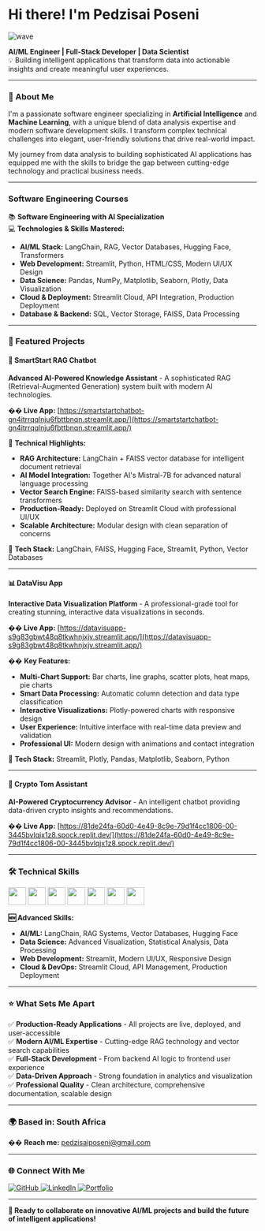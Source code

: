 # Hi there!  I'm Pedzisai Poseni

![wave](https://user-images.githubusercontent.com/18350557/176309783-0785949b-9127-417c-8b55-ab5a4333674e.gif)

 **AI/ML Engineer | Full-Stack Developer | Data Scientist**  
💡 Building intelligent applications that transform data into actionable insights and create meaningful user experiences.

---

### 🚀 About Me

I'm a passionate software engineer specializing in **Artificial Intelligence** and **Machine Learning**, with a unique blend of data analysis expertise and modern software development skills. I transform complex technical challenges into elegant, user-friendly solutions that drive real-world impact.

My journey from data analysis to building sophisticated AI applications has equipped me with the skills to bridge the gap between cutting-edge technology and practical business needs.

---

###  Software Engineering Courses

📚 **Software Engineering with AI Specialization**  
💻 **Technologies & Skills Mastered:**
- **AI/ML Stack:** LangChain, RAG, Vector Databases, Hugging Face, Transformers
- **Web Development:** Streamlit, Python, HTML/CSS, Modern UI/UX Design
- **Data Science:** Pandas, NumPy, Matplotlib, Seaborn, Plotly, Data Visualization
- **Cloud & Deployment:** Streamlit Cloud, API Integration, Production Deployment
- **Database & Backend:** SQL, Vector Storage, FAISS, Data Processing

---

### 🚀 Featured Projects

#### 🤖 SmartStart RAG Chatbot
**Advanced AI-Powered Knowledge Assistant** - A sophisticated RAG (Retrieval-Augmented Generation) system built with modern AI technologies.

**�� Live App:** [https://smartstartchatbot-gn4itrrqqlnju6fbttbnqn.streamlit.app/](https://smartstartchatbot-gn4itrrqqlnju6fbttbnqn.streamlit.app/)

🧠 **Technical Highlights:**
- **RAG Architecture:** LangChain + FAISS vector database for intelligent document retrieval
- **AI Model Integration:** Together AI's Mistral-7B for advanced natural language processing
- **Vector Search Engine:** FAISS-based similarity search with sentence transformers
- **Production-Ready:** Deployed on Streamlit Cloud with professional UI/UX
- **Scalable Architecture:** Modular design with clean separation of concerns

🔧 **Tech Stack:** LangChain, FAISS, Hugging Face, Streamlit, Python, Vector Databases

---

#### 📊 DataVisu App
**Interactive Data Visualization Platform** - A professional-grade tool for creating stunning, interactive data visualizations in seconds.

**�� Live App:** [https://datavisuapp-s9g83gbwt48q8tkwhnjxjv.streamlit.app/](https://datavisuapp-s9g83gbwt48q8tkwhnjxjv.streamlit.app/)

�� **Key Features:**
- **Multi-Chart Support:** Bar charts, line graphs, scatter plots, heat maps, pie charts
- **Smart Data Processing:** Automatic column detection and data type classification
- **Interactive Visualizations:** Plotly-powered charts with responsive design
- **User Experience:** Intuitive interface with real-time data preview and validation
- **Professional UI:** Modern design with animations and contact integration

🔧 **Tech Stack:** Streamlit, Plotly, Pandas, Matplotlib, Seaborn, Python

---

#### 💬 Crypto Tom Assistant
**AI-Powered Cryptocurrency Advisor** - An intelligent chatbot providing data-driven crypto insights and recommendations.

**�� Live App:** [https://81de24fa-60d0-4e49-8c9e-79d1f4cc1806-00-3445bvlqjx1z8.spock.replit.dev/](https://81de24fa-60d0-4e49-8c9e-79d1f4cc1806-00-3445bvlqjx1z8.spock.replit.dev/)

---

### 🛠️ Technical Skills

<p align="left">
  <a href="https://git-scm.com/" target="_blank"><img src="https://raw.githubusercontent.com/danielcranney/readme-generator/main/public/icons/skills/git-colored.svg" width="36" /></a>
  <a href="https://www.python.org/" target="_blank"><img src="https://raw.githubusercontent.com/danielcranney/readme-generator/main/public/icons/skills/python-colored.svg" width="36" /></a>
  <a href="https://www.r-project.org/" target="_blank"><img src="https://raw.githubusercontent.com/danielcranney/readme-generator/main/public/icons/skills/rlang-colored.svg" width="36" /></a>
  <a href="https://www.mysql.com/" target="_blank"><img src="https://raw.githubusercontent.com/danielcranney/readme-generator/main/public/icons/skills/mysql-colored.svg" width="36" /></a>
  <a href="https://aws.amazon.com" target="_blank"><img src="https://raw.githubusercontent.com/danielcranney/readme-generator/main/public/icons/skills/aws-colored.svg" width="36" /></a>
  <a href="https://www.blender.org/" target="_blank"><img src="https://raw.githubusercontent.com/danielcranney/readme-generator/main/public/icons/skills/blender-colored.svg" width="36" /></a>
  <a href="https://www.adobe.com/products/photoshop.html" target="_blank"><img src="https://raw.githubusercontent.com/danielcranney/readme-generator/main/public/icons/skills/photoshop-colored.svg" width="36" /></a>
</p>

**🆕 Advanced Skills:**
- **AI/ML:** LangChain, RAG Systems, Vector Databases, Hugging Face
- **Data Science:** Advanced Visualization, Statistical Analysis, Data Processing
- **Web Development:** Streamlit, Modern UI/UX, Responsive Design
- **Cloud & DevOps:** Streamlit Cloud, API Management, Production Deployment

---

### ⭐ What Sets Me Apart

✅ **Production-Ready Applications** - All projects are live, deployed, and user-accessible  
✅ **Modern AI/ML Expertise** - Cutting-edge RAG technology and vector search capabilities  
✅ **Full-Stack Development** - From backend AI logic to frontend user experience  
✅ **Data-Driven Approach** - Strong foundation in analytics and visualization  
✅ **Professional Quality** - Clean architecture, comprehensive documentation, scalable design  

---

### 🌍 Based in: South Africa  
�� **Reach me:** [pedzisaiposeni@gmail.com](mailto:pedzisaiposeni@gmail.com)

---

### 🌐 Connect With Me

<p align="left">
  <a href="https://github.com/Poscom2010" target="_blank">
    <img src="https://img.shields.io/badge/GitHub-100000?style=for-the-badge&logo=github&logoColor=white" alt="GitHub" />
  </a>
  <a href="www.linkedin.com/in/pedzisaiposeniportfolio" target="_blank">
    <img src="https://img.shields.io/badge/LinkedIn-0077B5?style=for-the-badge&logo=linkedin&logoColor=white" alt="LinkedIn" />
  </a>
  <a href="https://poscom2010.github.io/" target="_blank">
    <img src="https://img.shields.io/badge/Portfolio-FF5722?style=for-the-badge&logo=todoist&logoColor=white" alt="Portfolio" />
  </a>
</p>

---

**🚀 Ready to collaborate on innovative AI/ML projects and build the future of intelligent applications!**
